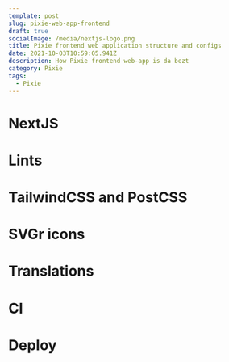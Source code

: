 ```yaml
---
template: post
slug: pixie-web-app-frontend
draft: true
socialImage: /media/nextjs-logo.png
title: Pixie frontend web application structure and configs
date: 2021-10-03T10:59:05.941Z
description: How Pixie frontend web-app is da bezt
category: Pixie
tags:
  - Pixie
---
```


# NextJS

# Lints

# TailwindCSS and PostCSS

# SVGr icons

# Translations

# CI

# Deploy
